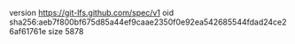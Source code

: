 version https://git-lfs.github.com/spec/v1
oid sha256:aeb7f800bf675d85a44ef9caae2350f0e92ea542685544fdad24ce26af61761e
size 5878
